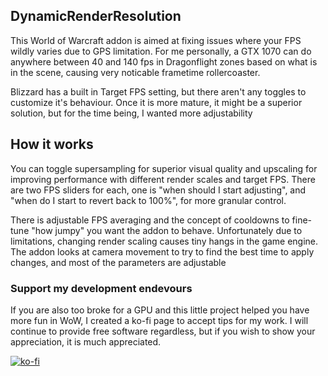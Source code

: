 ## DynamicRenderResolution

This World of Warcraft addon is aimed at fixing issues where your FPS wildly varies due to GPS limitation. For me personally, a GTX 1070 can do anywhere between 40 and 140 fps in Dragonflight zones based on what is in the scene, causing very noticable frametime rollercoaster.

Blizzard has a built in Target FPS setting, but there aren't any toggles to customize it's behaviour. Once it is more mature, it might be a superior solution, but for the time being, I wanted more adjustability

## How it works

You can toggle supersampling for superior visual quality and upscaling for improving performance with different render scales and target FPS. There are two FPS sliders for each, one is "when should I start adjusting", and "when do I start to revert back to 100%", for more granular control.

There is adjustable FPS averaging and the concept of cooldowns to fine-tune "how jumpy" you want the addon to behave. Unfortunately due to limitations, changing render scaling causes tiny hangs in the game engine. The addon looks at camera movement to try to find the best time to apply changes, and most of the parameters are adjustable

### Support my development endevours

If you are also too broke for a GPU and this little project helped you have more fun in WoW, I created a ko-fi page to accept tips for my work. I will continue to provide free software regardless, but if you wish to show your appreciation, it is much appreciated.

[![ko-fi](https://ko-fi.com/img/githubbutton_sm.svg)](https://ko-fi.com/V7V7L7BG7)